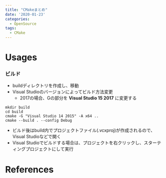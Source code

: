 ```yaml
---
title: "CMakeまとめ"
date: '2020-01-23'
categories:
  - OpenSource
tags:
  - CMake
---
```



Usages
============

### ビルド
- buildディレクトリを作成し、移動
- Visual Studioのバージョンによってビルド方法変更
  - 2017の場合、Gの部分を **Visual Studio 15 2017** に変更する

~~~
mkdir build
cd build
cmake -G "Visual Studio 14 2015" -A x64 ..
cmake --build . --config Debug
~~~

- ビルド後はbuild内でプロジェクトファイル(.vcxproj)が作成されるので、Visual Studioなどで開く
- Visual Studioでビルドする場合は、プロジェクトを右クリックし、スターティングプロジェクトにして実行

References
============
